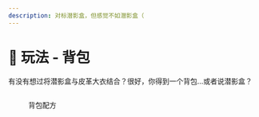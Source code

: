 ```yaml
---
description: 对标潜影盒，但感觉不如潜影盒（
---
```


# 🎒 玩法 - 背包

有没有想过将潜影盒与皮革大衣结合？很好，你得到一个背包...或者说潜影盒？

<figure><img src="https://4782.kstore.space/wiki_gif/%E8%83%8C%E5%8C%85.png?password=b8f2ada167861b12804eccad72ce0345-1715964860892" alt=""><figcaption><p>背包配方</p></figcaption></figure>
